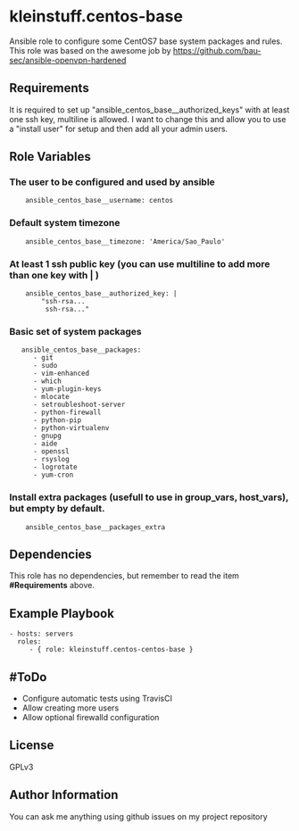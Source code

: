 kleinstuff.centos-base
=========

Ansible role to configure some CentOS7 base system packages and rules.
This role was based on the awesome job by https://github.com/bau-sec/ansible-openvpn-hardened 

Requirements
------------

It is required to set up "ansible_centos_base__authorized_keys" with at least one ssh key, multiline is allowed.
I want to change this and allow you to use a "install user" for setup and then add all your admin users.

Role Variables
--------------

### The user to be configured and used by ansible
        ansible_centos_base__username: centos

### Default system timezone
        ansible_centos_base__timezone: 'America/Sao_Paulo'

### At least 1 ssh public key (you can use multiline to add more than one key with | )
        ansible_centos_base__authorized_key: |
            "ssh-rsa...
             ssh-rsa..."

### Basic set of system packages 
       ansible_centos_base__packages:
          - git
          - sudo
          - vim-enhanced
          - which
          - yum-plugin-keys
          - mlocate
          - setroubleshoot-server
          - python-firewall
          - python-pip
          - python-virtualenv
          - gnupg
          - aide
          - openssl
          - rsyslog
          - logrotate
          - yum-cron

### Install extra packages (usefull to use in group_vars, host_vars), but empty by default.
        ansible_centos_base__packages_extra


Dependencies
------------

This role has no dependencies, but remember to read the item **#Requirements** above.

Example Playbook
----------------

    - hosts: servers
      roles:
         - { role: kleinstuff.centos-centos-base }

#ToDo
-----
 - Configure automatic tests using TravisCI
 - Allow creating more users
 - Allow optional firewalld configuration

License
-------

GPLv3

Author Information
------------------

You can ask me anything using github issues on my project repository
